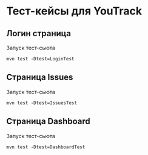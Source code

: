 # Тест-кейсы для YouTrack

## Логин страница 

Запуск тест-сьюта

```
mvn test -Dtest=LoginTest
```

## Страница Issues 

Запуск тест-сьюта

```
mvn test -Dtest=IssuesTest
```

## Страница Dashboard

Запуск тест-сьюта

```
mvn test -Dtest=DashboardTest
```
